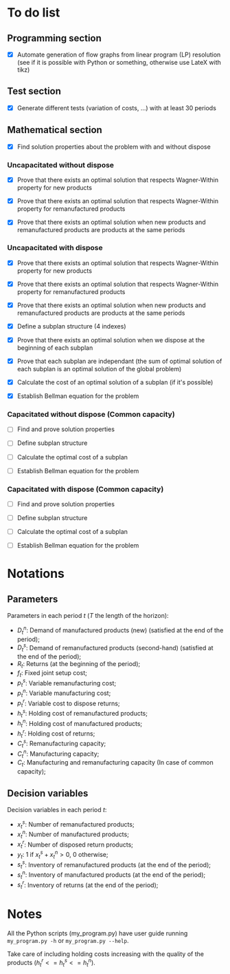 # To do list

## Programming section

- [x] Automate generation of flow graphs from linear program (LP) resolution (see if it is possible with Python or something, otherwise use LateX with tikz)

## Test section

- [x] Generate different tests (variation of costs, ...) with at least 30 periods

## Mathematical section

- [x] Find solution properties about the problem with and without dispose

### Uncapacitated without dispose

- [x] Prove that there exists an optimal solution that respects Wagner-Within property for new products

- [x] Prove that there exists an optimal solution that respects Wagner-Within property for remanufactured products

- [x] Prove that there exists an optimal solution when new products and remanufactured products are products at the same periods
### Uncapacitated with dispose

- [x] Prove that there exists an optimal solution that respects Wagner-Within property for new products

- [x] Prove that there exists an optimal solution that respects Wagner-Within property for remanufactured products

- [x] Prove that there exists an optimal solution when new products and remanufactured products are products at the same periods

- [x] Define a subplan structure (4 indexes)

- [x] Prove that there exists an optimal solution when we dispose at the beginning of each subplan

- [x] Prove that each subplan are independant (the sum of optimal solution of each subplan is an optimal solution of the global problem)

- [x] Calculate the cost of an optimal solution of a subplan (if it's possible)

- [x] Establish Bellman equation for the problem

### Capacitated without dispose (Common capacity)

- [ ] Find and prove solution properties 

- [ ] Define subplan structure

- [ ] Calculate the optimal cost of a subplan

- [ ] Establish Bellman equation for the problem
### Capacitated with dispose (Common capacity)

- [ ] Find and prove solution properties

- [ ] Define subplan structure

- [ ] Calculate the optimal cost of a subplan

- [ ] Establish Bellman equation for the problem
# Notations

## Parameters

Parameters in each period $t$ ($T$ the length of the horizon):
- $D^n_t$: Demand of manufactured products (new) (satisfied at the end of the period);
- $D^s_t$: Demand of remanufactured products (second-hand) (satisfied at the end of the period);
- $R_t$: Returns (at the beginning of the period);
- $f_t$: Fixed joint setup cost;
- $p^s_t$: Variable remanufacturing cost;
- $p^n_t$: Variable manufacturing cost;
- $p^r_t$: Variable cost to dispose returns;
- $h^s_t$: Holding cost of remanufactured products;
- $h^n_t$: Holding cost of manufactured products;
- $h^r_t$: Holding cost of returns;
- $C^s_t$: Remanufacturing capacity;
- $C^n_t$: Manufacturing capacity;
- $C_t$: Manufacturing and remanufacturing capacity (In case of common capacity);

## Decision variables

Decision variables in each period $t$:

- $x^s_t$: Number of remanufactured products;
- $x^n_t$: Number of manufactured products;
- $x^r_t$: Number of disposed return products;
- $y_t$: 1 if $x^s_t + x^n_t > 0$, 0 otherwise;
- $s^s_t$: Inventory of remanufactured products (at the end of the period);
- $s^n_t$: Inventory of manufactured products (at the end of the period);
- $s^r_t$: Inventory of returns (at the end of the period);

# Notes

All the Python scripts (my_program.py) have user guide running <code>my_program.py -h</code> or <code>my_program.py --help</code>.

Take care of including holding costs increasing with the quality of the products ($h_t^r <= h_t^s <= h_t^n$).
